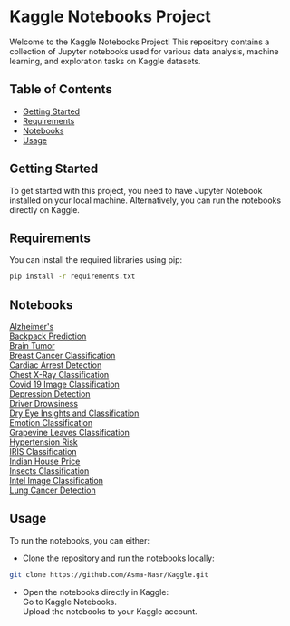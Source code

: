 # Kaggle Notebooks Project
Welcome to the Kaggle Notebooks Project! This repository contains a collection of Jupyter notebooks used for various data analysis, machine learning, and exploration tasks on Kaggle datasets.


## Table of Contents

- [Getting Started](#getting-started)
- [Requirements](#requirements)
- [Notebooks](#Notebooks)
- [Usage](#usage)

## Getting Started

To get started with this project, you need to have Jupyter Notebook installed on your local machine. Alternatively, you can run the notebooks directly on Kaggle.

## Requirements

You can install the required libraries using pip:

```bash
pip install -r requirements.txt
```

## Notebooks

[Alzheimer's](https://github.com/Asma-Nasr/Kaggle/tree/main/Alzheimer's) \
[Backpack Prediction](https://github.com/Asma-Nasr/Kaggle/tree/main/Backpack%20Prediction) \
[Brain Tumor](https://github.com/Asma-Nasr/Kaggle/tree/main/Brain%20Tumor) \
[Breast Cancer Classification](https://github.com/Asma-Nasr/Kaggle/tree/main/Breast%20Cancer%20Classification) \
[Cardiac Arrest Detection](https://github.com/Asma-Nasr/Kaggle/tree/main/Cardiac%20Arrest%20detection) \
[Chest X-Ray Classification](https://github.com/Asma-Nasr/Kaggle/tree/main/Chest%20X-Ray%20Classification) \
[Covid 19 Image Classification](https://github.com/Asma-Nasr/Kaggle/tree/main/Covid%2019%20Image%20Classification) \
[Depression Detection](https://github.com/Asma-Nasr/Kaggle/tree/main/Depression%20Detection) \
[Driver Drowsiness](https://github.com/Asma-Nasr/Kaggle/tree/main/Driver%20Drowsiness) \
[Dry Eye Insights and Classification](https://github.com/Asma-Nasr/Kaggle/tree/main/Dry%20Eye) \
[Emotion Classification](https://github.com/Asma-Nasr/Kaggle/tree/main/Emotions) \
[Grapevine Leaves Classification](https://github.com/Asma-Nasr/Kaggle/tree/main/Grapevine%20Leaves%20Classification) \
[Hypertension Risk](https://github.com/Asma-Nasr/Kaggle/tree/main/Hypertension%20Risk) \
[IRIS Classification](https://github.com/Asma-Nasr/Kaggle/tree/main/IRIS%20Classification) \
[Indian House Price](https://github.com/Asma-Nasr/Kaggle/tree/main/Indian%20House%20Price) \
[Insects Classification](https://github.com/Asma-Nasr/Kaggle/tree/main/Insects%20Classification) \
[Intel Image Classification](https://github.com/Asma-Nasr/Kaggle/tree/main/Intel%20Image%20Classification) \
[Lung Cancer Detection](https://github.com/Asma-Nasr/Kaggle/tree/main/Lung%20Cancer%20Detection)

## Usage
To run the notebooks, you can either:

- Clone the repository and run the notebooks locally:
```bash
git clone https://github.com/Asma-Nasr/Kaggle.git
```
- Open the notebooks directly in Kaggle: \
Go to Kaggle Notebooks. \
Upload the notebooks to your Kaggle account.
